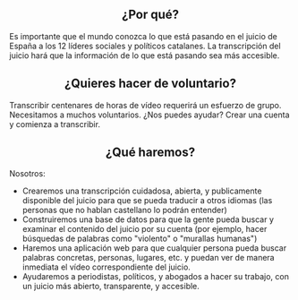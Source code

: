 
<h2 align='center'>¿Por qué?</h2>

Es importante que el mundo conozca lo que está pasando en el juicio de España a los 12 líderes sociales y políticos catalanes. La transcripción del juicio hará que la información de lo que está pasando sea más accesible.


<h2 align='center'>¿Quieres hacer de voluntario?</h2>

Transcribir centenares de horas de vídeo requerirá un esfuerzo de grupo. Necesitamos a muchos voluntarios. ¿Nos puedes ayudar? Crear una cuenta y comienza a transcribir.



<h2 align='center'>¿Qué haremos?</h2>

Nosotros:

<ul>


<li>Crearemos una transcripción cuidadosa, abierta, y publicamente disponible del juicio para que se pueda traducir a otros idiomas (las personas que no hablan castellano lo podrán entender)

<li>Construiremos una base de datos para que la gente pueda buscar y examinar el contenido del juicio por su cuenta (por ejemplo, hacer búsquedas de palabras como "violento" o "murallas humanas")

<li>Haremos una aplicación web para que cualquier persona pueda buscar palabras concretas, personas, lugares, etc. y puedan ver de manera inmediata el vídeo correspondiente del juicio.

<li>Ayudaremos a periodistas, políticos, y abogados a hacer su trabajo, con un juicio más abierto, transparente, y accesible.
